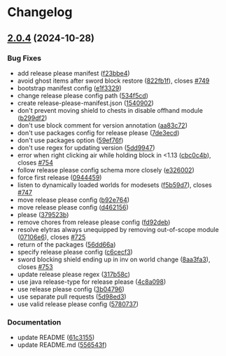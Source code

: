 # Changelog

## [2.0.4](https://github.com/kernitus/BukkitOldCombatMechanics/compare/2.0.3...v2.0.4) (2024-10-28)


### Bug Fixes

* add release please manifest ([f23bbe4](https://github.com/kernitus/BukkitOldCombatMechanics/commit/f23bbe4fd16ec7ce51ffcf0c41a0899fdceafa1c))
* avoid ghost items after sword block restore ([822fb1f](https://github.com/kernitus/BukkitOldCombatMechanics/commit/822fb1fa147fc49266cb9f0668869959e341982e)), closes [#749](https://github.com/kernitus/BukkitOldCombatMechanics/issues/749)
* bootstrap manifest config ([e1f3329](https://github.com/kernitus/BukkitOldCombatMechanics/commit/e1f3329c0a0345194e3730307fbde719ad47015a))
* change release please config path ([534f5cd](https://github.com/kernitus/BukkitOldCombatMechanics/commit/534f5cd2eebc51de89161fb434a832cf06ad1221))
* create release-please-manifest.json ([1540902](https://github.com/kernitus/BukkitOldCombatMechanics/commit/1540902c6b0dd8f7da7f6c3a62f367b5edde9749))
* don't prevent moving shield to chests in disable offhand module ([b299df2](https://github.com/kernitus/BukkitOldCombatMechanics/commit/b299df2d21ace1c7e88b1ee8fafb297e2a9347e8))
* don't use block comment for version annotation ([aa83c72](https://github.com/kernitus/BukkitOldCombatMechanics/commit/aa83c729cd0cd82ec94bfeea98f3feedcaf5990e))
* don't use packages config for release please ([7de3ecd](https://github.com/kernitus/BukkitOldCombatMechanics/commit/7de3ecd4b51f11dca3a6a3882bf844ebbe9783d0))
* don't use packages option ([59ef76f](https://github.com/kernitus/BukkitOldCombatMechanics/commit/59ef76fb9d1a3ab3749e215feacbc119e6288596))
* don't use regex for updating version ([5dd9947](https://github.com/kernitus/BukkitOldCombatMechanics/commit/5dd99473b79c5902b7c0293870348d9b7e937cb7))
* error when right clicking air while holding block in &lt;1.13 ([cbc0c4b](https://github.com/kernitus/BukkitOldCombatMechanics/commit/cbc0c4bc8bf0afd56005699ce70f86ec9b637646)), closes [#754](https://github.com/kernitus/BukkitOldCombatMechanics/issues/754)
* follow release please config schema more closely ([e326002](https://github.com/kernitus/BukkitOldCombatMechanics/commit/e3260026eee1a5e33560d26f576d6425f462859c))
* force first release ([0944459](https://github.com/kernitus/BukkitOldCombatMechanics/commit/09444594ae0b07607c407376b422e39b346f6197))
* listen to dynamically loaded worlds for modesets ([f5b59d7](https://github.com/kernitus/BukkitOldCombatMechanics/commit/f5b59d7537d410fac35fbb4e0181a61a485ae1a5)), closes [#747](https://github.com/kernitus/BukkitOldCombatMechanics/issues/747)
* move release please config ([b92e764](https://github.com/kernitus/BukkitOldCombatMechanics/commit/b92e7649a5a46f4055a3dbbae096a2c4f32dfc56))
* move release please config ([d462156](https://github.com/kernitus/BukkitOldCombatMechanics/commit/d462156e3923b7b1cb2aefb8d02b3466a24995e9))
* please ([379523b](https://github.com/kernitus/BukkitOldCombatMechanics/commit/379523b0f91bc988f577a6ea613518dc69b8900f))
* remove chores from release please config ([fd92deb](https://github.com/kernitus/BukkitOldCombatMechanics/commit/fd92debc10c840aee98a0f871e525259e6e703fb))
* resolve elytras always unequipped by removing out-of-scope module ([07106e6](https://github.com/kernitus/BukkitOldCombatMechanics/commit/07106e61a220ec4137a3de200a393cf6aaa50be7)), closes [#725](https://github.com/kernitus/BukkitOldCombatMechanics/issues/725)
* return of the packages ([56dd66a](https://github.com/kernitus/BukkitOldCombatMechanics/commit/56dd66a4bf88f252bb063b91835d89a1a1a2e442))
* specify release please config ([c6cecf3](https://github.com/kernitus/BukkitOldCombatMechanics/commit/c6cecf3b2943acb22302475c4de5a445f44a31f7))
* sword blocking shield ending up in inv on world change ([8aa3fa3](https://github.com/kernitus/BukkitOldCombatMechanics/commit/8aa3fa33081c1e1b1a48baa484fd6946b275362b)), closes [#753](https://github.com/kernitus/BukkitOldCombatMechanics/issues/753)
* update release please regex ([317b58c](https://github.com/kernitus/BukkitOldCombatMechanics/commit/317b58c360e91ddff320b54b35ffe8b34347764e))
* use java release-type for release please ([4c8a098](https://github.com/kernitus/BukkitOldCombatMechanics/commit/4c8a09872a3174c534ba9119d3f678aad6350efb))
* use release please config ([3b04796](https://github.com/kernitus/BukkitOldCombatMechanics/commit/3b04796c8a7447e72bc2c050448f252693a54a33))
* use separate pull requests ([5d98ed3](https://github.com/kernitus/BukkitOldCombatMechanics/commit/5d98ed36d65194b7c1f2e1bb0d466a7451237c14))
* use valid release please config ([5780737](https://github.com/kernitus/BukkitOldCombatMechanics/commit/5780737e6b7add062d1c58cf7d76b1727fb5160b))


### Documentation

* update README ([61c3155](https://github.com/kernitus/BukkitOldCombatMechanics/commit/61c3155d1c17b7e6eeac60f3219601144cd1168d))
* update README.md ([556543f](https://github.com/kernitus/BukkitOldCombatMechanics/commit/556543f5169f0330219f43ec9bc0b84e175a7373))
